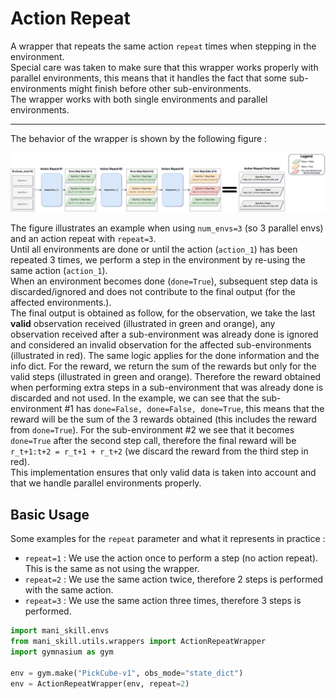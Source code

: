# Action Repeat

A wrapper that repeats the same action `repeat` times when stepping in the environment.  
Special care was taken to make sure that this wrapper works properly with parallel environments, this means that it handles the fact that some sub-environments might finish before other sub-environments.   
The wrapper works with both single environments and parallel environments.    

---

The behavior of the wrapper is shown by the following figure :   

<img src="https://raw.githubusercontent.com/haosulab/ManiSkill/refs/heads/main/docs/source/user_guide/wrappers/images/action_repeat.svg"/>

The figure illustrates an example when using `num_envs=3` (so 3 parallel envs) and an action repeat with `repeat=3`.  
Until all environments are done or until the action (`action_1`) has been repeated 3 times, we perform a step in the environment by re-using the same action (`action_1`).  
When an environment becomes done (`done=True`), subsequent step data is discarded/ignored and does not contribute to the final output (for the affected environments.).   
The final output is obtained as follow, for the observation, we take the last **valid** observation received (illustrated in green and orange), any observation received after a sub-environment was already done is ignored and considered an invalid observation for the affected sub-environments (illustrated in red). The same logic applies for the done information and the info dict. For the reward, we return the sum of the rewards but only for the valid steps (illustrated in green and orange). Therefore the reward obtained when performing extra steps in a sub-environment that was already done is discarded and not used. In the example, we can see that the sub-environment #1 has `done=False, done=False, done=True`, this means that the reward will be the sum of the 3 rewards obtained (this includes the reward from `done=True`). For the sub-environment #2 we see that it becomes `done=True` after the second step call, therefore the final reward will be `r_t+1:t+2 = r_t+1 + r_t+2` (we discard the reward from the third step in red).  
This implementation ensures that only valid data is taken into account and that we handle parallel environments properly.  

## Basic Usage  
Some examples for the `repeat` parameter and what it represents in practice :   
- `repeat=1` : We use the action once to perform a step (no action repeat). This is the same as not using the wrapper.  
- `repeat=2` : We use the same action twice, therefore 2 steps is performed with the same action.  
- `repeat=3` : We use the same action three times, therefore 3 steps is performed.  
```python
import mani_skill.envs
from mani_skill.utils.wrappers import ActionRepeatWrapper
import gymnasium as gym

env = gym.make("PickCube-v1", obs_mode="state_dict")
env = ActionRepeatWrapper(env, repeat=2)
```
